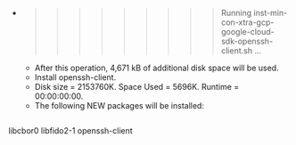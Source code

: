 * >>>>>>>>> Running inst-min-con-xtra-gcp-google-cloud-sdk-openssh-client.sh ...
  * After this operation, 4,671 kB of additional disk space will be used.
  * Install openssh-client.
  * Disk size = 2153760K. Space Used = 5696K. Runtime = 00:00:00:00.
  * The following NEW packages will be installed:
  ```bash
libcbor0 libfido2-1 openssh-client
  ```
